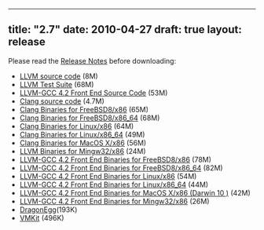 
---
title: "2.7"
date: 2010-04-27
draft: true
layout: release
---

Please read the [Release Notes](/2.7/docs/ReleaseNotes.html) before downloading:
* [LLVM source code](/2.7/llvm-2.7.tgz) (8M)
* [LLVM Test Suite](/2.7/llvm-test-2.7.tgz) (68M)
* [LLVM-GCC 4.2 Front End Source Code](/2.7/llvm-gcc-4.2-2.7.source.tgz) (53M)
* [Clang source code](/2.7/clang-2.7.tgz) (4.7M)
* [Clang Binaries for FreeBSD8/x86](/2.7/clang+llvm-2.7-i386-freebsd8.tar.gz) (65M)
* [Clang Binaries for FreeBSD8/x86\_64](/2.7/clang+llvm-2.7-amd64-freebsd8.tar.gz) (68M)
* [Clang Binaries for Linux/x86](/2.7/clang+llvm-2.7-i686-linux.tgz) (64M)
* [Clang Binaries for Linux/x86\_64](/2.7/clang+llvm-2.7-x86_64-linux.tar.bz2) (49M)
* [Clang Binaries for MacOS X/x86](/2.7/clang+llvm-2.7-x86_64-apple-darwin10.tgz) (56M)
* [LLVM Binaries for Mingw32/x86](/2.7/llvm-2.7-x86-mingw32.tar.bz2) (24M)
* [LLVM-GCC 4.2 Front End Binaries for FreeBSD8/x86](/2.7/llvm-gcc4.2-2.7-i386-freebsd8.tar.gz) (78M)
* [LLVM-GCC 4.2 Front End Binaries for FreeBSD8/x86\_64](/2.7/llvm-gcc4.2-2.7-amd64-freebsd8.tar.gz) (82M)
* [LLVM-GCC 4.2 Front End Binaries for Linux/x86](/2.7/llvm-gcc-4.2-2.7-i686-linux.tgz) (54M)
* [LLVM-GCC 4.2 Front End Binaries for Linux/x86\_64](/2.7/llvm-gcc4.2-2.7-x86_64-linux.tar.bz2) (44M)
* [LLVM-GCC 4.2 Front End Binaries for MacOS X/x86 (Darwin 10
)](/2.7/llvm-gcc-4.2-2.7-x86_64-apple-darwin10.tgz) (42M)
* [LLVM-GCC 4.2 Front End Binaries for Mingw32/x86](/2.7/llvm-gcc4.2-2.7-x86-mingw32.tar.bz2) (26M)
* [DragonEgg](/2.7/dragonegg-2.7.tgz)(193K)
* [VMKit](/2.7/vmkit-0.27.tar.bz2) (496K)


